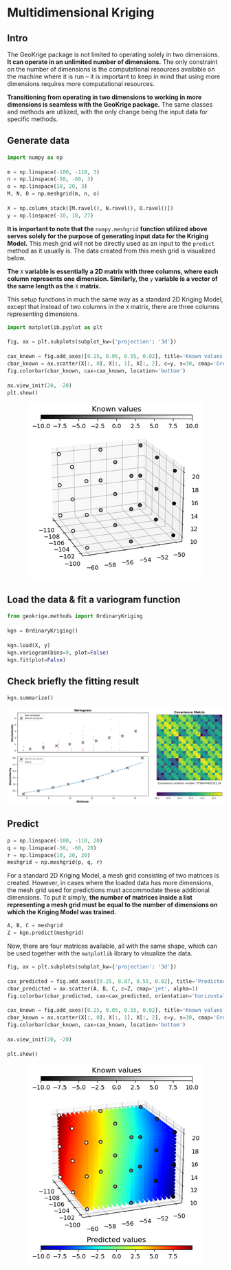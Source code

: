 # Multidimensional Kriging

## Intro

The GeoKrige package is not limited to operating solely in two dimensions. **It can operate in an unlimited number of 
dimensions.** The only constraint on the number of dimensions is the computational resources available on the machine 
where it is run – it is important to keep in mind that using more dimensions requires more computational resources.

**Transitioning from operating in two dimensions to working in more dimensions is seamless with the GeoKrige package.** 
The same classes and methods are utilized, with the only change being the input data for specific methods.

## Generate data

```py
import numpy as np

m = np.linspace(-100, -110, 3)
n = np.linspace(-50, -60, 3)
o = np.linspace(10, 20, 3)
M, N, O = np.meshgrid(m, n, o)

X = np.column_stack([M.ravel(), N.ravel(), O.ravel()])
y = np.linspace(-10, 10, 27)
```

**It is important to note that the** `numpy.meshgrid` **function utilized above serves solely for the purpose of 
generating input data for the Kriging Model.** This mesh grid will not be directly used as an input to the `predict` 
method as it usually is. The data created from this mesh grid is visualized below.

**The** `X` **variable is essentially a 2D matrix with three columns, where each column represents one dimension. 
Similarly, the** `y` **variable is a vector of the same length as the** `X` **matrix.** 

This setup functions in much the same way as a standard 2D Kriging Model, except that instead of two columns in the `X` 
matrix, there are three columns representing dimensions.

```py
import matplotlib.pyplot as plt

fig, ax = plt.subplots(subplot_kw={'projection': '3d'})

cax_known = fig.add_axes([0.25, 0.05, 0.55, 0.02], title='Known values')
cbar_known = ax.scatter(X[:, 0], X[:, 1], X[:, 2], c=y, s=30, cmap='Greys_r', edgecolors='k', alpha=1)
fig.colorbar(cbar_known, cax=cax_known, location='bottom')

ax.view_init(20, -20)
plt.show()
```

<p align="center">
    <img alt="Multidimensional Kriging - Generated data" src="images/multidimensional_kriging-generated_data.png"/>
</p>

## Load the data & fit a variogram function

```py
from geokrige.methods import OrdinaryKriging

kgn = OrdinaryKriging()

kgn.load(X, y)
kgn.variogram(bins=9, plot=False)
kgn.fit(plot=False)
```

## Check briefly the fitting result

```py
kgn.summarize()
```

<p align="center">
    <img alt="Multidimensional Kriging - Quick Fitting Check" src="images/multidimensional_kriging-fitting_check.png"/>
</p>

## Predict

```py
p = np.linspace(-100, -110, 20)
q = np.linspace(-50, -60, 20)
r = np.linspace(10, 20, 20)
meshgrid = np.meshgrid(p, q, r)
```

For a standard 2D Kriging Model, a mesh grid consisting of two matrices is created. However, in cases where the loaded 
data has more dimensions, the mesh grid used for predictions must accommodate these additional dimensions. To put it 
simply, **the number of matrices inside a list representing a mesh grid must be equal to the number of dimensions on 
which the Kriging Model was trained.**

```py
A, B, C = meshgrid
Z = kgn.predict(meshgrid)
```

Now, there are four matrices available, all with the same shape, which can be used together with the `matplotlib` 
library to visualize the data.

```py
fig, ax = plt.subplots(subplot_kw={'projection': '3d'})

cax_predicted = fig.add_axes([0.25, 0.87, 0.55, 0.02], title='Predicted values')
cbar_predicted = ax.scatter(A, B, C, c=Z, cmap='jet', alpha=1)
fig.colorbar(cbar_predicted, cax=cax_predicted, orientation='horizontal')

cax_known = fig.add_axes([0.25, 0.05, 0.55, 0.02], title='Known values')
cbar_known = ax.scatter(X[:, 0], X[:, 1], X[:, 2], c=y, s=30, cmap='Greys_r', edgecolors='k', alpha=1)
fig.colorbar(cbar_known, cax=cax_known, location='bottom')

ax.view_init(20, -20)

plt.show()
```

<p align="center">
    <img alt="Multidimensional Kriging - Prediction Result" src="images/multidimensional_kriging-prediction_result.png"/>
</p>
